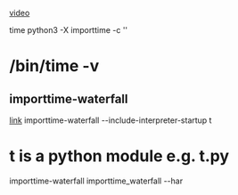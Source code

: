 [video](https://www.youtube.com/watch?v=kI9WjDNxRJM&t=134s)

time python3 -X importtime -c ''
# /bin/time -v

## importtime-waterfall
[link](https://github.com/asottile/importtime-waterfall)
importtime-waterfall --include-interpreter-startup t
# t is a python module e.g. t.py
importtime-waterfall importtime_waterfall --har
